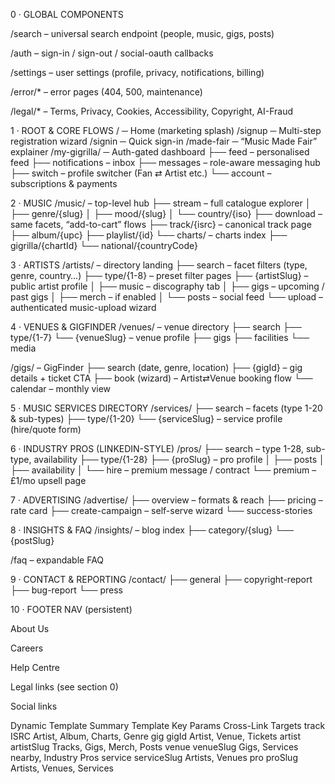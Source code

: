 

0 · GLOBAL COMPONENTS

/search – universal search endpoint (people, music, gigs, posts)

/auth – sign-in / sign-out / social-oauth callbacks

/settings – user settings (profile, privacy, notifications, billing)

/error/* – error pages (404, 500, maintenance)

/legal/* – Terms, Privacy, Cookies, Accessibility, Copyright, AI-Fraud

1 · ROOT & CORE FLOWS
/                       ─ Home (marketing splash)
/signup                 ─ Multi-step registration wizard
/signin                 ─ Quick sign-in
/made-fair              ─ “Music Made Fair” explainer
/my-gigrilla/           ─ Auth-gated dashboard
    ├── feed            – personalised feed
    ├── notifications   – inbox
    ├── messages        – role-aware messaging hub
    ├── switch          – profile switcher (Fan ⇄ Artist etc.)
    └── account         – subscriptions & payments

2 · MUSIC
/music/                       – top-level hub
    ├── stream                – full catalogue explorer
    │     ├── genre/{slug}
    │     ├── mood/{slug}
    │     └── country/{iso}
    ├── download              – same facets, “add-to-cart” flows
    ├── track/{isrc}          – canonical track page
    ├── album/{upc}
    ├── playlist/{id}
    └── charts/               – charts index
          ├── gigrilla/{chartId}
          └── national/{countryCode}

3 · ARTISTS
/artists/                     – directory landing
    ├── search                – facet filters (type, genre, country…)
    ├── type/{1-8}            – preset filter pages
    ├── {artistSlug}          – public artist profile
    │     ├── music           – discography tab
    │     ├── gigs            – upcoming / past gigs
    │     ├── merch           – if enabled
    │     └── posts           – social feed
    └── upload                – authenticated music-upload wizard

4 · VENUES & GIGFINDER
/venues/                      – venue directory
    ├── search
    ├── type/{1-7}
    └── {venueSlug}           – venue profile
          ├── gigs
          ├── facilities
          └── media

/gigs/                         – GigFinder
    ├── search (date, genre, location)
    ├── {gigId}               – gig details + ticket CTA
    ├── book (wizard)         – Artist⇄Venue booking flow
    └── calendar              – monthly view

5 · MUSIC SERVICES DIRECTORY
/services/
    ├── search                – facets (type 1-20 & sub-types)
    ├── type/{1-20}
    └── {serviceSlug}         – service profile (hire/quote form)

6 · INDUSTRY PROS (LINKEDIN-STYLE)
/pros/
    ├── search                – type 1-28, sub-type, availability
    ├── type/{1-28}
    ├── {proSlug}             – pro profile
    │     ├── posts
    │     ├── availability
    │     └── hire            – premium message / contract
    └── premium               – £1/mo upsell page

7 · ADVERTISING
/advertise/
    ├── overview              – formats & reach
    ├── pricing               – rate card
    ├── create-campaign       – self-serve wizard
    └── success-stories

8 · INSIGHTS & FAQ
/insights/                    – blog index
    ├── category/{slug}
    └── {postSlug}

/faq                           – expandable FAQ

9 · CONTACT & REPORTING
/contact/
    ├── general
    ├── copyright-report
    ├── bug-report
    └── press

10 · FOOTER NAV (persistent)

About Us

Careers

Help Centre

Legal links (see section 0)

Social links

Dynamic Template Summary
Template	Key Params	Cross-Link Targets
track	ISRC	Artist, Album, Charts, Genre
gig	gigId	Artist, Venue, Tickets
artist	artistSlug	Tracks, Gigs, Merch, Posts
venue	venueSlug	Gigs, Services nearby, Industry Pros
service	serviceSlug	Artists, Venues
pro	proSlug	Artists, Venues, Services